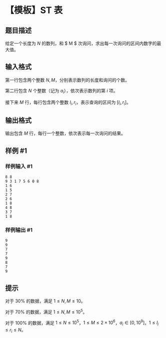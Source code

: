 # 【模板】ST 表

## 题目描述

给定一个长度为 $N$ 的数列，和 $ M $ 次询问，求出每一次询问的区间内数字的最大值。


## 输入格式

第一行包含两个整数 $N,M$，分别表示数列的长度和询问的个数。

第二行包含 $N$ 个整数（记为 $a_i$），依次表示数列的第 $i$ 项。

接下来 $M$ 行，每行包含两个整数 $l_i,r_i$，表示查询的区间为 $[l_i,r_i]$。

## 输出格式

输出包含 $M$ 行，每行一个整数，依次表示每一次询问的结果。


## 样例 #1

### 样例输入 #1
```
8 8
9 3 1 7 5 6 0 8
1 6
1 5
2 7
2 6
1 8
4 8
3 7
1 8
```

### 样例输出 #1

```
9
9
7
7
9
8
7
9
```

## 提示

对于 $30\%$ 的数据，满足 $1\le N,M\le 10$。

对于 $70\%$ 的数据，满足 $1\le N,M\le {10}^5$。

对于 $100\%$ 的数据，满足 $1\le N\le {10}^5$，$1\le M\le 2\times{10}^6$，$a_i\in[0,{10}^9]$，$1\le l_i\le r_i\le N$。
